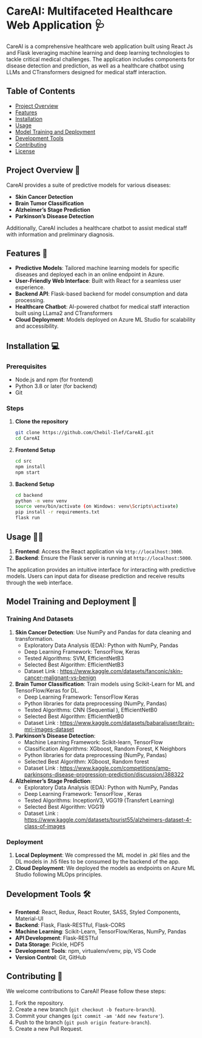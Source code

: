 # CareAI: Multifaceted Healthcare Web Application 🩺

CareAI is a comprehensive healthcare web application built using React Js and Flask leveraging machine learning and deep learning technologies to tackle critical medical challenges. The application includes components for disease detection and prediction, as well as a healthcare chatbot using LLMs and CTransformers designed for medical staff interaction. 

## Table of Contents
- [Project Overview](#project-overview)
- [Features](#features)
- [Installation](#installation)
- [Usage](#usage)
- [Model Training and Deployment](#model-training-and-deployment)
- [Development Tools](#development-tools)
- [Contributing](#contributing)
- [License](#license)

## Project Overview 🏥
CareAI provides a suite of predictive models for various diseases:
- **Skin Cancer Detection**
- **Brain Tumor Classification**
- **Alzheimer’s Stage Prediction**
- **Parkinson’s Disease Detection**

Additionally, CareAI includes a healthcare chatbot to assist medical staff with information and preliminary diagnosis.

## Features 🚀
- **Predictive Models**: Tailored machine learning models for specific diseases and deployed each in an online endpoint in Azure.
- **User-Friendly Web Interface**: Built with React for a seamless user experience.
- **Backend API**: Flask-based backend for model consumption and data processing.
- **Healthcare Chatbot**: AI-powered chatbot for medical staff interaction built using LLama2 and CTransformers
- **Cloud Deployment**: Models deployed on Azure ML Studio for scalability and accessibility.

## Installation 💻
### Prerequisites
- Node.js and npm (for frontend)
- Python 3.8 or later (for backend)
- Git

### Steps
1. **Clone the repository**
   ```bash
   git clone https://github.com/Chebil-Ilef/CareAI.git
   cd CareAI
   ```

2. **Frontend Setup**
   ```bash
   cd src
   npm install
   npm start
   ```

3. **Backend Setup**
   ```bash
   cd backend
   python -m venv venv
   source venv/bin/activate (on Windows: venv\Scripts\activate)
   pip install -r requirements.txt
   flask run
   ```

## Usage 🧑‍⚕️
1. **Frontend**: Access the React application via `http://localhost:3000`.
2. **Backend**: Ensure the Flask server is running at `http://localhost:5000`.

The application provides an intuitive interface for interacting with predictive models. Users can input data for disease prediction and receive results through the web interface.

## Model Training and Deployment 🤖
### Training And Datasets
1. **Skin Cancer Detection**: Use NumPy and Pandas for data cleaning and transformation.
     - Exploratory Data Analysis (EDA): Python with NumPy, Pandas
     - Deep Learning Framework: TensorFlow, Keras
     - Tested Algorithms: SVM,  EfficientNetB3
     - Selected Best Algorithm: EfficientNetB3
     - Dataset Link : https://www.kaggle.com/datasets/fanconic/skin-cancer-malignant-vs-benign
3. **Brain Tumor Classification**: Train models using Scikit-Learn for ML and TensorFlow/Keras for DL.
     - Deep Learning Framework: TensorFlow Keras
     - Python libraries for data preprocessing (NumPy, Pandas)
     - Tested Algorithms: CNN (Sequential ), EfficientNetB0
     - Selected Best Algorithm: EfficientNetB0
     - Dataset Link : https://www.kaggle.com/datasets/babaraliuser/brain-mri-images-dataset
4. **Parkinson’s Disease Detection**:
    - Machine Learning Framework: Scikit-learn, TensorFlow
    - Classification Algorithms: XGboost, Random Forest, K Neighbors    
    - Python libraries for data preprocessing (NumPy, Pandas)
    - Selected Best Algorithm:  XGboost, Random forest
    - Dataset Link : https://www.kaggle.com/competitions/amp-parkinsons-disease-progression-prediction/discussion/388322
5. **Alzheimer’s Stage Prediction**:
    - Exploratory Data Analysis (EDA): Python with NumPy, Pandas
    - Deep Learning Framework: TensorFlow , Keras
    - Tested Algorithms: InceptionV3, VGG19  (Transfert Learning)
    - Selected Best Algorithm: VGG19
    - Dataset Link : https://www.kaggle.com/datasets/tourist55/alzheimers-dataset-4-class-of-images

### Deployment
1. **Local Deployment**: We compressed the ML model in .pkl files and the DL models in .h5 files to be consumed by the backend of the app.
2. **Cloud Deployment**: We deployed the models as endpoints on Azure ML Studio following MLOps principles.

## Development Tools 🛠️
- **Frontend**: React, Redux, React Router, SASS, Styled Components, Material-UI
- **Backend**: Flask, Flask-RESTful, Flask-CORS
- **Machine Learning**: Scikit-Learn, TensorFlow/Keras, NumPy, Pandas
- **API Development**: Flask-RESTful
- **Data Storage**: Pickle, HDF5
- **Development Tools**: npm, virtualenv/venv, pip, VS Code
- **Version Control**: Git, GitHub

## Contributing 🤝
We welcome contributions to CareAI! Please follow these steps:
1. Fork the repository.
2. Create a new branch (`git checkout -b feature-branch`).
3. Commit your changes (`git commit -am 'Add new feature'`).
4. Push to the branch (`git push origin feature-branch`).
5. Create a new Pull Request.

